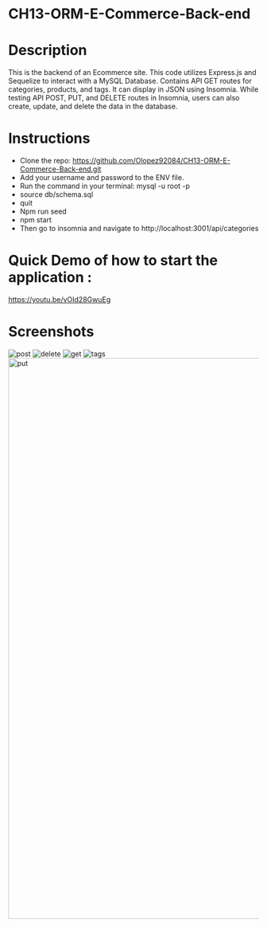 # CH13-ORM-E-Commerce-Back-end

# Description

This is the backend of an Ecommerce site. This code utilizes Express.js and Sequelize to interact with a MySQL Database.
Contains API GET routes for categories, products, and tags. It can display in JSON using Insomnia. While testing 
API POST, PUT, and DELETE routes in Insomnia, users can also create, update, and delete the data in the database.

# Instructions

- Clone the repo: https://github.com/Olopez92084/CH13-ORM-E-Commerce-Back-end.git
- Add your username and password to the ENV file.
- Run the command in your terminal: mysql -u root -p
- source db/schema.sql
- quit
- Npm run seed
- npm start
- Then go to insomnia and navigate to http://localhost:3001/api/categories

# Quick Demo of how to start the application : 

https://youtu.be/vOId28GwuEg

# Screenshots
![post](https://user-images.githubusercontent.com/94086814/155927498-45a62c68-39dd-450d-9555-b7afb9863e30.jpg)
![delete](https://user-images.githubusercontent.com/94086814/155927614-ea331db5-0c88-4ccc-94a7-d56c309f80e6.jpg)
![get](https://user-images.githubusercontent.com/94086814/155927636-507c15a3-1fe6-463a-a82d-90ad143b6466.png)
![tags](https://user-images.githubusercontent.com/94086814/155927674-ff7ce2e8-bf0d-4067-a0b2-7046cf85a47b.jpg)
<img width="1126" alt="put" src="https://user-images.githubusercontent.com/94086814/155928094-cca70e01-da2a-4938-9cf2-8a3911af4090.png">
